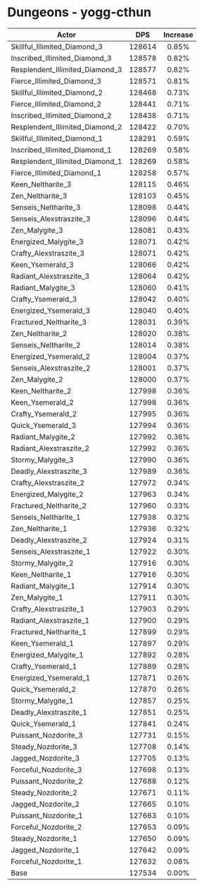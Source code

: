 # Dungeons - yogg-cthun
| Actor | DPS | Increase |
|---|:---:|:---:|
|Skillful_Illimited_Diamond_3|128614|0.85%|
|Inscribed_Illimited_Diamond_3|128578|0.82%|
|Resplendent_Illimited_Diamond_3|128577|0.82%|
|Fierce_Illimited_Diamond_3|128571|0.81%|
|Skillful_Illimited_Diamond_2|128468|0.73%|
|Fierce_Illimited_Diamond_2|128441|0.71%|
|Inscribed_Illimited_Diamond_2|128438|0.71%|
|Resplendent_Illimited_Diamond_2|128422|0.70%|
|Skillful_Illimited_Diamond_1|128291|0.59%|
|Inscribed_Illimited_Diamond_1|128269|0.58%|
|Resplendent_Illimited_Diamond_1|128269|0.58%|
|Fierce_Illimited_Diamond_1|128258|0.57%|
|Keen_Neltharite_3|128115|0.46%|
|Zen_Neltharite_3|128103|0.45%|
|Senseis_Neltharite_3|128098|0.44%|
|Senseis_Alexstraszite_3|128096|0.44%|
|Zen_Malygite_3|128081|0.43%|
|Energized_Malygite_3|128071|0.42%|
|Crafty_Alexstraszite_3|128071|0.42%|
|Keen_Ysemerald_3|128066|0.42%|
|Radiant_Alexstraszite_3|128064|0.42%|
|Radiant_Malygite_3|128060|0.41%|
|Crafty_Ysemerald_3|128042|0.40%|
|Energized_Ysemerald_3|128040|0.40%|
|Fractured_Neltharite_3|128031|0.39%|
|Zen_Neltharite_2|128020|0.38%|
|Senseis_Neltharite_2|128014|0.38%|
|Energized_Ysemerald_2|128004|0.37%|
|Senseis_Alexstraszite_2|128001|0.37%|
|Zen_Malygite_2|128000|0.37%|
|Keen_Neltharite_2|127998|0.36%|
|Keen_Ysemerald_2|127998|0.36%|
|Crafty_Ysemerald_2|127995|0.36%|
|Quick_Ysemerald_3|127994|0.36%|
|Radiant_Malygite_2|127992|0.36%|
|Radiant_Alexstraszite_2|127992|0.36%|
|Stormy_Malygite_3|127990|0.36%|
|Deadly_Alexstraszite_3|127989|0.36%|
|Crafty_Alexstraszite_2|127972|0.34%|
|Energized_Malygite_2|127963|0.34%|
|Fractured_Neltharite_2|127960|0.33%|
|Senseis_Neltharite_1|127938|0.32%|
|Zen_Neltharite_1|127936|0.32%|
|Deadly_Alexstraszite_2|127924|0.31%|
|Senseis_Alexstraszite_1|127922|0.30%|
|Stormy_Malygite_2|127916|0.30%|
|Keen_Neltharite_1|127916|0.30%|
|Radiant_Malygite_1|127914|0.30%|
|Zen_Malygite_1|127911|0.30%|
|Crafty_Alexstraszite_1|127903|0.29%|
|Radiant_Alexstraszite_1|127900|0.29%|
|Fractured_Neltharite_1|127899|0.29%|
|Keen_Ysemerald_1|127897|0.29%|
|Energized_Malygite_1|127892|0.28%|
|Crafty_Ysemerald_1|127889|0.28%|
|Energized_Ysemerald_1|127871|0.26%|
|Quick_Ysemerald_2|127870|0.26%|
|Stormy_Malygite_1|127857|0.25%|
|Deadly_Alexstraszite_1|127851|0.25%|
|Quick_Ysemerald_1|127841|0.24%|
|Puissant_Nozdorite_3|127731|0.15%|
|Steady_Nozdorite_3|127708|0.14%|
|Jagged_Nozdorite_3|127705|0.13%|
|Forceful_Nozdorite_3|127698|0.13%|
|Puissant_Nozdorite_2|127688|0.12%|
|Steady_Nozdorite_2|127671|0.11%|
|Jagged_Nozdorite_2|127665|0.10%|
|Puissant_Nozdorite_1|127663|0.10%|
|Forceful_Nozdorite_2|127653|0.09%|
|Steady_Nozdorite_1|127650|0.09%|
|Jagged_Nozdorite_1|127642|0.09%|
|Forceful_Nozdorite_1|127632|0.08%|
|Base|127534|0.00%|
